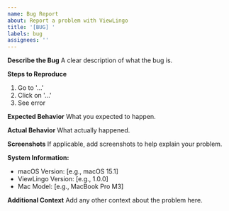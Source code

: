 ```yaml
---
name: Bug Report
about: Report a problem with ViewLingo
title: '[BUG] '
labels: bug
assignees: ''
---
```


**Describe the Bug**
A clear description of what the bug is.

**Steps to Reproduce**
1. Go to '...'
2. Click on '...'
3. See error

**Expected Behavior**
What you expected to happen.

**Actual Behavior**
What actually happened.

**Screenshots**
If applicable, add screenshots to help explain your problem.

**System Information:**
- macOS Version: [e.g., macOS 15.1]
- ViewLingo Version: [e.g., 1.0.0]
- Mac Model: [e.g., MacBook Pro M3]

**Additional Context**
Add any other context about the problem here.
